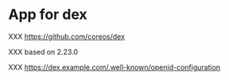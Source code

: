 # App for dex

XXX https://github.com/coreos/dex

XXX based on 2.23.0

XXX https://dex.example.com/.well-known/openid-configuration
